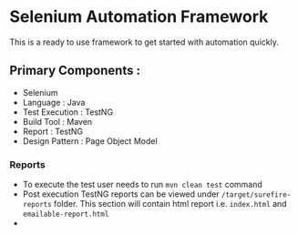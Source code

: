 # Selenium Automation Framework

This is a ready to use framework to get started with automation quickly.


## Primary Components : 

* Selenium
* Language : Java
* Test Execution : TestNG
* Build Tool : Maven
* Report : TestNG 
* Design Pattern : Page Object Model

### Reports
* To execute the test user needs to run `mvn clean test` command
* Post execution TestNG reports can be viewed under `/target/surefire-reports` folder. This section will contain html report i.e. `index.html` and `emailable-report.html`
* 